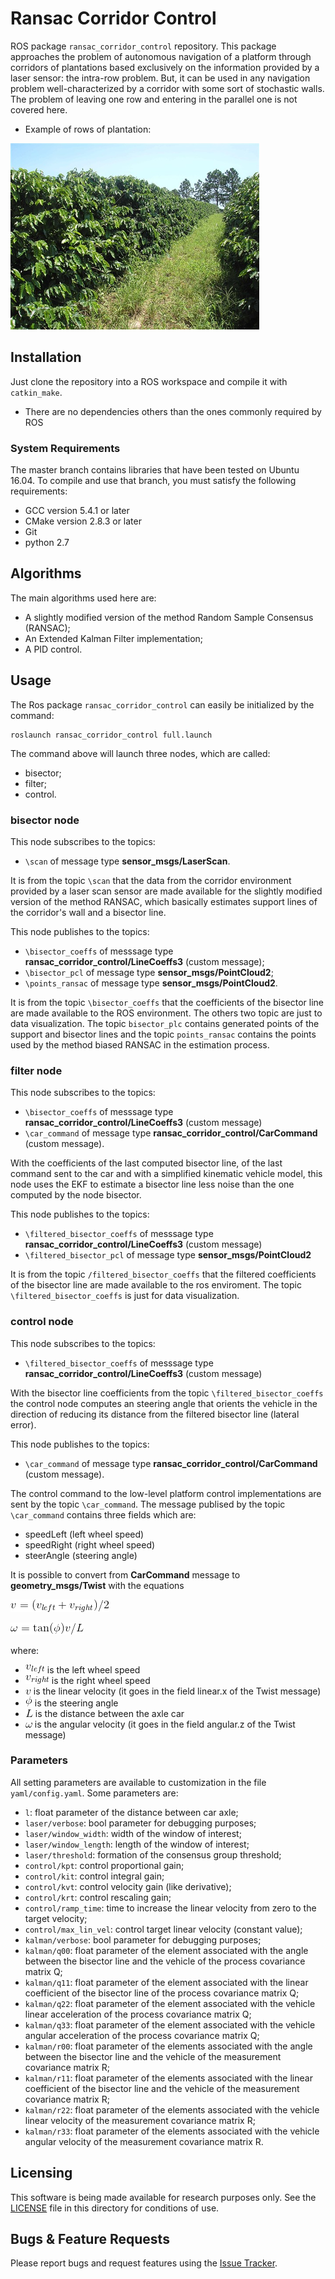 # Ransac Corridor Control #
ROS package `ransac_corridor_control` repository. This package approaches the problem of autonomous navigation of a platform through corridors of plantations based exclusively on the information provided by a laser sensor: the intra-row problem. But, it can be used in any navigation problem well-characterized by a corridor with some sort of stochastic walls. The problem of leaving one row and entering in the parallel one is not covered here.

* Example of rows of plantation:

![plantation-row](others/plantation.png)

## Installation
Just clone the repository into a ROS workspace and compile it with `catkin_make`.
* There are no dependencies others than the ones commonly required by ROS

### System Requirements ###
The master branch contains libraries that have been tested on Ubuntu 16.04.
To compile and use that branch, you must satisfy the following requirements:

* GCC version 5.4.1 or later
* CMake version 2.8.3 or later
* Git
* python 2.7

## Algorithms
The main algorithms used here are:
* A slightly modified version of the method Random Sample Consensus (RANSAC);
* An Extended Kalman Filter implementation;
* A PID control.

## Usage
The Ros package `ransac_corridor_control` can easily be initialized by the command:

```
roslaunch ransac_corridor_control full.launch
```

The command above will launch three nodes, which are called:
* bisector;
* filter;
* control.

### bisector node
This node subscribes to the topics:
* `\scan` of message type **sensor_msgs/LaserScan**.

It is from the topic `\scan` that the data from the corridor environment provided by a laser scan sensor are made available for the slightly modified version of the method RANSAC, which basically estimates support lines of the corridor's wall and a bisector line.

This node publishes to the topics:

* `\bisector_coeffs` of messsage type **ransac_corridor_control/LineCoeffs3** (custom message);
* `\bisector_pcl` of message type **sensor_msgs/PointCloud2**;
* `\points_ransac` of message type **sensor_msgs/PointCloud2**.

It is from the topic `\bisector_coeffs` that the coefficients of the bisector line are made available to the ROS environment. The others two topic are just to data visualization. The topic `bisector_plc` contains generated points of the support and bisector lines and the topic `points_ransac` contains the points used by the method biased RANSAC in the estimation process.

### filter node
This node subscribes to the topics:

* `\bisector_coeffs` of messsage type **ransac_corridor_control/LineCoeffs3** (custom message)
* `\car_command` of message type **ransac_corridor_control/CarCommand** (custom message).

With the coefficients of the last computed bisector line, of the last command sent to the car and with a simplified kinematic vehicle model, this node uses the EKF to estimate a bisector line less noise than the one computed by the node bisector.

This node publishes to the topics:

* `\filtered_bisector_coeffs` of messsage type **ransac_corridor_control/LineCoeffs3** (custom message)
* `\filtered_bisector_pcl` of message type **sensor_msgs/PointCloud2**

It is from the topic `/filtered_bisector_coeffs` that the filtered coefficients of the bisector line are made available to the ros enviroment. The topic `\filtered_bisector_coeffs` is just for data visualization.

### control node
This node subscribes to the topics:
* `\filtered_bisector_coeffs` of messsage type **ransac_corridor_control/LineCoeffs3** (custom message)

With the bisector line coefficients from the topic `\filtered_bisector_coeffs` the control node computes an steering angle that orients the vehicle in the direction of reducing its distance from the filtered bisector line (lateral error).

This node publishes to the topics:
* `\car_command` of message type **ransac_corridor_control/CarCommand** (custom message).

The control command to the low-level platform control implementations are sent by the topic `\car_command`. The message publised by the topic `\car_command` contains three fields which are:
* speedLeft (left wheel speed)
* speedRight (right wheel speed)
* steerAngle (steering angle)

It is possible to convert from **CarCommand** message to **geometry_msgs/Twist** with the equations

![linear-velocity-eqn](others/linear-velocity-eqn.gif)

![angular-velocity-eqn](others/angular-velocity-eqn.gif)

where:

* ![left-wheel-velocity](others/left-wheel-velocity.gif) is the left wheel speed
* ![right-wheel-velocity](others/right-wheel-velocity.gif) is the right wheel speed
* ![linear-velocity](others/linear-velocity.gif) is the linear velocity (it goes in the field linear.x of the Twist message)
* ![steering-angle](others/steering-angle.gif) is the steering angle
* ![axles-distance](others/axles-distance.gif) is the distance between the axle car
* ![angular-velocity](others/angular-velocity.gif) is the angular velocity (it goes in the field angular.z of the Twist message)

### Parameters
All setting parameters are available to customization in the file `yaml/config.yaml`. Some parameters are:

* `l`: float parameter of the distance between car axle;
* `laser/verbose`: bool parameter for debugging purposes;
* `laser/window_width`: width of the window of interest;
* `laser/window_length`: length of the window of interest;
* `laser/threshold`: formation of the consensus group threshold;
* `control/kpt`: control proportional gain;
* `control/kit`: control integral gain;
* `control/kvt`: control velocity gain (like derivative);
* `control/krt`: control rescaling gain;
* `control/ramp_time`: time to increase the linear velocity from zero to the target velocity;
* `control/max_lin_vel`: control target linear velocity (constant value);
* `kalman/verbose`: bool parameter for debugging purposes;
* `kalman/q00`: float parameter of the element associated with the angle between the bisector line and the vehicle of the process covariance matrix Q;
* `kalman/q11`: float parameter of the element associated with the linear coefficient of the bisector line of the process covariance matrix Q;
* `kalman/q22`: float parameter of the element associated with the vehicle linear acceleration of the process covariance matrix Q;
* `kalman/q33`: float parameter of the element associated with the vehicle angular acceleration of the process covariance matrix Q;
* `kalman/r00`: float parameter of the elements associated with the angle between the bisector line and the vehicle of the measurement covariance matrix R;
* `kalman/r11`: float parameter of the elements associated with the linear coefficient of the bisector line and the vehicle of the measurement covariance matrix R;
* `kalman/r22`: float parameter of the elements associated with the vehicle linear velocity of the measurement covariance matrix R;
* `kalman/r33`: float parameter of the elements associated with the vehicle angular velocity of the measurement covariance matrix R.

## Licensing
This software is being made available for research purposes only.  See
the [LICENSE](LICENSE.txt) file in this directory for conditions of use.


## Bugs & Feature Requests
Please report bugs and request features using the [Issue Tracker](https://github.com/randersonLemos/ransac_corridor_control/issues).
